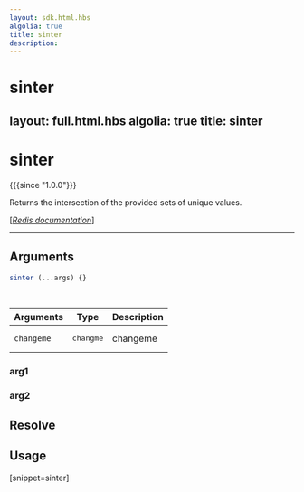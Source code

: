```yaml
---
layout: sdk.html.hbs
algolia: true
title: sinter
description:
---
```


# sinter
layout: full.html.hbs
algolia: true
title: sinter
---

# sinter

{{{since "1.0.0"}}}

Returns the intersection of the provided sets of unique values.

[[_Redis documentation_]](https://redis.io/commands/sinter)

---

## Arguments

```js
sinter (...args) {}

```

<br/>

| Arguments    | Type    | Description |
|--------------|---------|-------------|
| ``changeme`` | <pre>changme</pre> | changeme    |

### arg1

### arg2

## Resolve

## Usage

[snippet=sinter]
